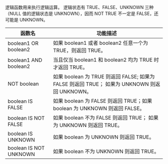 逻辑函数用来执行逻辑运算。
逻辑状态有 TRUE、FALSE、UNKNOWN 三种（NULL 值的逻辑状态是 UNKNOWN），因而 NOT TRUE 不一定是 FALSE，还可能是 UNKNOWN。

| 函数名	| 功能描述 |
| ----- | ----- |
| boolean1 OR boolean2	| 如果 boolean1 或者 boolean2 任意一个为 TRUE，则返回 TRUE。|
| boolean1 AND boolean2	| 当且仅当 boolean1 和 boolean2 均为 TRUE 时才返回 TRUE。|
| NOT boolean	| 如果 boolean 为 TRUE 则返回 FALSE; 如果为 FALSE 则返回 TRUE； 如果为 UNKNOWN 则返回 UNKNOWN。|
| boolean IS FALSE	| 如果 boolean 为 FALSE 则返回 TRUE；如果 boolean 为 UNKNOWN 则返回 FALSE。|
| boolean IS NOT FALSE	| 如果 boolean 不为 FALSE 则返回 TRUE； 如果为 UNKNOWN 则返回 TRUE。|
| boolean IS UNKNOWN	| 如果 boolean 为 UNKNOWN 则返回 TRUE。|
| boolean IS NOT UNKNOWN |	如果 boolean 不为 UNKNOWN 则返回 TRUE。|
